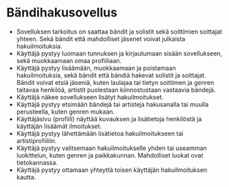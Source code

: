 # Bändihakusovellus

*    Sovelluksen tarkoitus on saattaa bändit ja solistit sekä soittimien soittajat yhteen. Sekä bändit että mahdolliset jäsenet voivat julkaista hakuilmoituksia.
*    Käyttäjä pystyy luomaan tunnuksen ja kirjautumaan sisään sovellukseen, sekä muokkaamaan omaa profiiliaan.
*    Käyttäjä pystyy lisäämään, muokkaamaan ja poistamaan hakuilmoituksia, sekä bändit että bändiä hakevat solistit ja soittajat. Bändit voivat etsiä jäseniä, kuten laulajaa tai tietyn soittimen ja genren taitavaa henkilöä, artistit puolestaan kiinnostustaan vastaavia bändejä.
*    Käyttäjä näkee sovellukseen lisätyt hakuilmoitukset.
*    Käyttäjä pystyy etsimään bändejä tai artisteja hakusanalla tai muulla perusteella, kuten genren mukaan.
*    Käyttäjäsivu (profiili) näyttää kuvauksen ja lisätietoja henkilöstä ja käyttäjän lisäämät ilmoitukset.
*    Käyttäjä pystyy lähettämään lisätietoa hakuilmoitukseen tai artistiprofiiliin.
*    Käyttäjä pystyy valitsemaan hakuilmoitukselle yhden tai useamman luokittelun, kuten genren ja paikkakunnan. Mahdolliset luokat ovat tietokannassa.
*    Käyttäjä pystyy ottamaan yhteyttä toisen käyttäjän hakuilmoituksen kautta.
